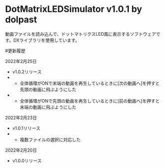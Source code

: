 # DotMatrixLEDSimulator v1.0.1 by dolpast
動画ファイルを読み込んで、ドットマトリクスLED風に表示するソフトウェアです。DXライブラリを使用しています。


#更新履歴

2022年2月25日
- v1.0.2リリース
- - 全体循環がONで末端の動画を再生しているときに[次の動画へ]を押すと先頭の動画に飛ぶようにした
- - 全体循環がONで先頭の動画を再生しているときに[前の動画へ]を押すと末端の動画に飛ぶようにした

2022年2月23日
- v1.0.1リリース
- - 複数ファイルの選択に対応した

2022年2月20日
- v1.0.0リリース